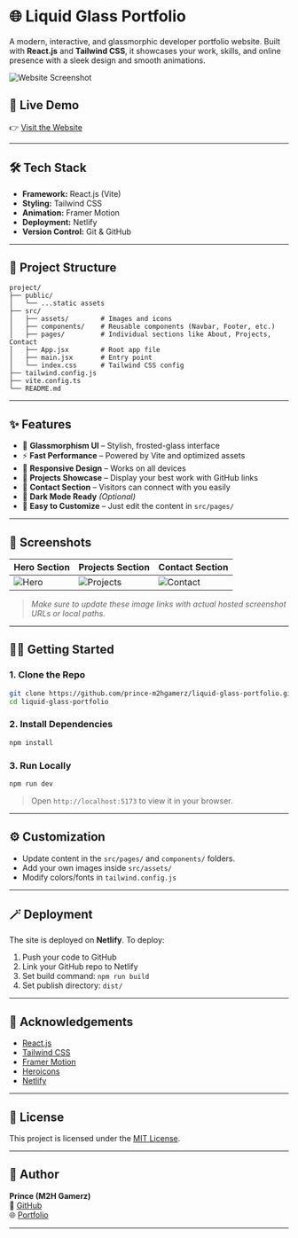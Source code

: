 # 🌐 Liquid Glass Portfolio

A modern, interactive, and glassmorphic developer portfolio website. Built with **React.js** and **Tailwind CSS**, it showcases your work, skills, and online presence with a sleek design and smooth animations.

![Website Screenshot](https://liquid-glass-portfolio.netlify.app/screenshot.png) <!-- Replace with actual screenshot if available -->

## 🚀 Live Demo

👉 [Visit the Website](https://liquid-glass-portfolio.netlify.app/)

---

## 🛠️ Tech Stack

- **Framework:** React.js (Vite)
- **Styling:** Tailwind CSS
- **Animation:** Framer Motion
- **Deployment:** Netlify
- **Version Control:** Git & GitHub

---

## 📁 Project Structure

```
project/
├── public/
│   └── ...static assets
├── src/
│   ├── assets/        # Images and icons
│   ├── components/    # Reusable components (Navbar, Footer, etc.)
│   ├── pages/         # Individual sections like About, Projects, Contact
│   ├── App.jsx        # Root app file
│   ├── main.jsx       # Entry point
│   └── index.css      # Tailwind CSS config
├── tailwind.config.js
├── vite.config.ts
└── README.md
```

---

## ✨ Features

- 🧊 **Glassmorphism UI** – Stylish, frosted-glass interface
- ⚡ **Fast Performance** – Powered by Vite and optimized assets
- 📱 **Responsive Design** – Works on all devices
- 💼 **Projects Showcase** – Display your best work with GitHub links
- 📇 **Contact Section** – Visitors can connect with you easily
- 🌙 **Dark Mode Ready** *(Optional)*
- 🔧 **Easy to Customize** – Just edit the content in `src/pages/`

---

## 📸 Screenshots

| Hero Section | Projects Section | Contact Section |
|--------------|------------------|-----------------|
| ![Hero](https://liquid-glass-portfolio.netlify.app/hero.png) | ![Projects](https://liquid-glass-portfolio.netlify.app/projects.png) | ![Contact](https://liquid-glass-portfolio.netlify.app/contact.png) |

> _Make sure to update these image links with actual hosted screenshot URLs or local paths._

---

## 🧑‍💻 Getting Started

### 1. Clone the Repo

```bash
git clone https://github.com/prince-m2hgamerz/liquid-glass-portfolio.git
cd liquid-glass-portfolio
```

### 2. Install Dependencies

```bash
npm install
```

### 3. Run Locally

```bash
npm run dev
```

> Open `http://localhost:5173` to view it in your browser.

---

## ⚙️ Customization

- Update content in the `src/pages/` and `components/` folders.
- Add your own images inside `src/assets/`
- Modify colors/fonts in `tailwind.config.js`

---

## 🪄 Deployment

The site is deployed on **Netlify**. To deploy:

1. Push your code to GitHub
2. Link your GitHub repo to Netlify
3. Set build command: `npm run build`
4. Set publish directory: `dist/`

---

## 🙌 Acknowledgements

- [React.js](https://reactjs.org/)
- [Tailwind CSS](https://tailwindcss.com/)
- [Framer Motion](https://www.framer.com/motion/)
- [Heroicons](https://heroicons.com/)
- [Netlify](https://netlify.com/)

---

## 📄 License

This project is licensed under the [MIT License](LICENSE).

---

## 🧑 Author

**Prince (M2H Gamerz)**  
💼 [GitHub](https://github.com/prince-m2hgamerz)  
🌐 [Portfolio](https://liquid-glass-portfolio.netlify.app/)

---
